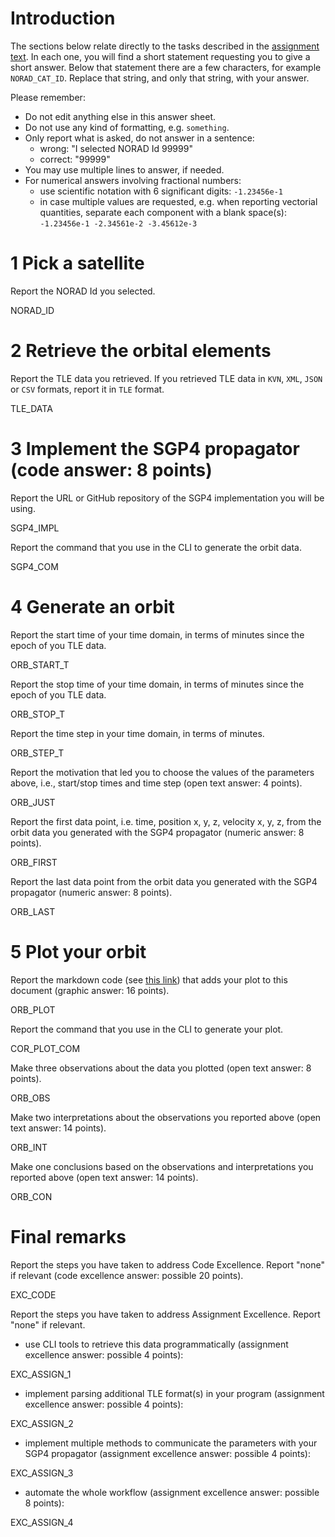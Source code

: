 # Introduction

The sections below relate directly to the tasks described in the [assignment text](README.md). In each one, you will find a short statement requesting you to give a short answer. Below that statement there are a few characters, for example `NORAD_CAT_ID`. Replace that string, and only that string, with your answer. 

Please remember:

- Do not edit anything else in this answer sheet.
- Do not use any kind of formatting, e.g. `something`.
- Only report what is asked, do not answer in a sentence:
    - wrong: "I selected NORAD Id 99999"
    - correct: "99999"
- You may use multiple lines to answer, if needed. 
- For numerical answers involving fractional numbers:
    - use scientific notation with 6 significant digits: `-1.23456e-1`
    - in case multiple values are requested, e.g. when reporting vectorial quantities, separate each component with a blank space(s): `-1.23456e-1 -2.34561e-2 -3.45612e-3`

# 1 Pick a satellite 

Report the NORAD Id you selected.

NORAD_ID

# 2 Retrieve the orbital elements

Report the TLE data you retrieved. If you retrieved TLE data in `KVN`, `XML`, `JSON` or `CSV` formats, report it in `TLE` format.

TLE_DATA

# 3 Implement the SGP4 propagator (code answer: 8 points)

Report the URL or GitHub repository of the SGP4 implementation you will be using.

SGP4_IMPL

Report the command that you use in the CLI to generate the orbit data.

SGP4_COM

# 4 Generate an orbit

Report the start time of your time domain, in terms of minutes since the epoch of you TLE data.

ORB_START_T

Report the stop time of your time domain, in terms of minutes since the epoch of you TLE data.

ORB_STOP_T

Report the time step in your time domain, in terms of minutes.

ORB_STEP_T

Report the motivation that led you to choose the values of the parameters above, i.e., start/stop times and time step (open text answer: 4 points).

ORB_JUST

Report the first data point, i.e. time, position x, y, z, velocity x, y, z, from the orbit data you generated with the SGP4 propagator (numeric answer: 8 points).

ORB_FIRST

Report the last data point from the orbit data you generated with the SGP4 propagator (numeric answer: 8 points).

ORB_LAST

# 5 Plot your orbit

Report the markdown code (see [this link](https://docs.gitlab.com/ee/user/markdown.html#images)) that adds your plot to this document (graphic answer: 16 points).

ORB_PLOT

Report the command that you use in the CLI to generate your plot.

COR_PLOT_COM

Make three observations about the data you plotted (open text answer: 8 points).

ORB_OBS

Make two interpretations about the observations you reported above (open text answer: 14 points).

ORB_INT

Make one conclusions based on the observations and interpretations you reported above (open text answer: 14 points).

ORB_CON


# Final remarks

Report the steps you have taken to address Code Excellence. Report "none" if relevant (code excellence answer: possible 20 points).

EXC_CODE

Report the steps you have taken to address Assignment Excellence. Report "none" if relevant.

- use CLI tools to retrieve this data programmatically (assignment excellence answer: possible 4 points):

EXC_ASSIGN_1

- implement parsing additional TLE format(s) in your program (assignment excellence answer: possible 4 points):

EXC_ASSIGN_2

- implement multiple methods to communicate the parameters with your SGP4 propagator (assignment excellence answer: possible 4 points):

EXC_ASSIGN_3

- automate the whole workflow (assignment excellence answer: possible 8 points):

EXC_ASSIGN_4
